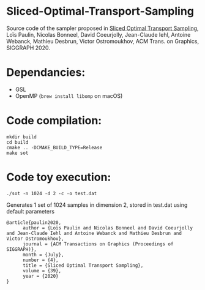 # Sliced-Optimal-Transport-Sampling

Source code of the sampler proposed in [Sliced Optimal Transport Sampling](https://perso.liris.cnrs.fr/lpaulin/Publications/paulin2020.html), Loïs Paulin, Nicolas Bonneel, David Coeurjolly, Jean-Claude Iehl, Antoine Webanck, Mathieu Desbrun, Victor Ostromoukhov, ACM Trans. on Graphics, SIGGRAPH 2020.


Dependancies:
=============
 + GSL
 + OpenMP (`brew install libomp` on macOS)

Code compilation:
=================

    mkdir build
    cd build
    cmake .. -DCMAKE_BUILD_TYPE=Release
    make sot


Code toy execution:
===================

    ./sot -n 1024 -d 2 -c -o test.dat

Generates 1 set of 1024 samples in dimension 2, stored in test.dat using default parameters

```
@article{paulin2020,
      author = {Loïs Paulin and Nicolas Bonneel and David Coeurjolly and Jean-Claude Iehl and Antoine Webanck and Mathieu Desbrun and Victor Ostromoukhov},
      journal = {ACM Transactions on Graphics (Proceedings of SIGGRAPH)},
      month = {July},
      number = {4},
      title = {Sliced Optimal Transport Sampling},
      volume = {39},
      year = {2020}
}
```
